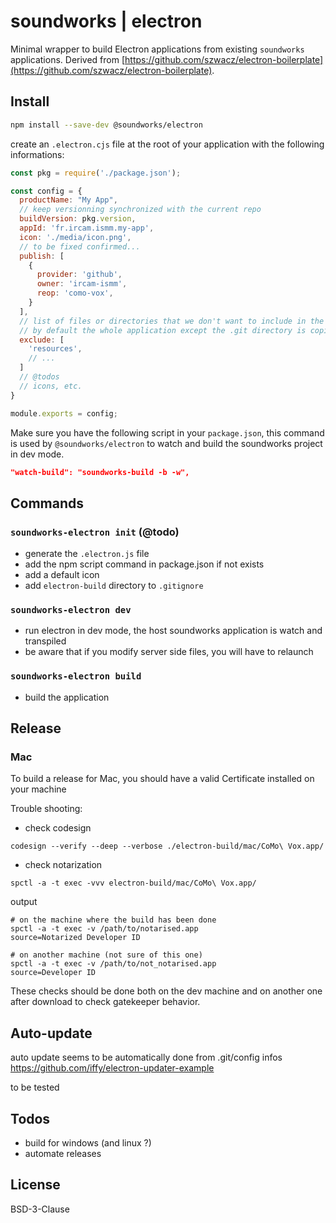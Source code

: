 # soundworks | electron

Minimal wrapper to build Electron applications from existing `soundworks` applications. Derived from [https://github.com/szwacz/electron-boilerplate](https://github.com/szwacz/electron-boilerplate).

## Install

```sh
npm install --save-dev @soundworks/electron
```

create an `.electron.cjs` file at the root of your application with the following informations:

```js
const pkg = require('./package.json');

const config = {
  productName: "My App",
  // keep versionning synchronized with the current repo
  buildVersion: pkg.version,
  appId: 'fr.ircam.ismm.my-app',
  icon: './media/icon.png',
  // to be fixed confirmed...
  publish: [
    {
      provider: 'github',
      owner: 'ircam-ismm',
      reop: 'como-vox',
    }
  ],
  // list of files or directories that we don't want to include in the binary
  // by default the whole application except the .git directory is copied
  exclude: [
    'resources',
    // ...
  ]
  // @todos
  // icons, etc.
}

module.exports = config;
```

Make sure you have the following script in your `package.json`, this command is used by `@soundworks/electron` to watch and build the soundworks project in dev mode.

```json
"watch-build": "soundworks-build -b -w",
```

## Commands

### `soundworks-electron init` (@todo)

- generate the `.electron.js` file
- add the npm script command in package.json if not exists
- add a default icon
- add `electron-build` directory to `.gitignore`

### `soundworks-electron dev`

- run electron in dev mode, the host soundworks application is watch and transpiled
- be aware that if you modify server side files, you will have to relaunch

### `soundworks-electron build`

- build the application

## Release

### Mac

To build a release for Mac, you should have a valid Certificate installed on your machine

Trouble shooting:

- check codesign

```
codesign --verify --deep --verbose ./electron-build/mac/CoMo\ Vox.app/
```

- check notarization

```
spctl -a -t exec -vvv electron-build/mac/CoMo\ Vox.app/
```

output
```
# on the machine where the build has been done
spctl -a -t exec -v /path/to/notarised.app
source=Notarized Developer ID

# on another machine (not sure of this one)
spctl -a -t exec -v /path/to/not_notarised.app
source=Developer ID
```

These checks should be done both on the dev machine and on another one after 
download to check gatekeeper behavior.

## Auto-update

auto update seems to be automatically done from .git/config infos
https://github.com/iffy/electron-updater-example

to be tested

## Todos

- build for windows (and linux ?)
- automate releases

## License

BSD-3-Clause
